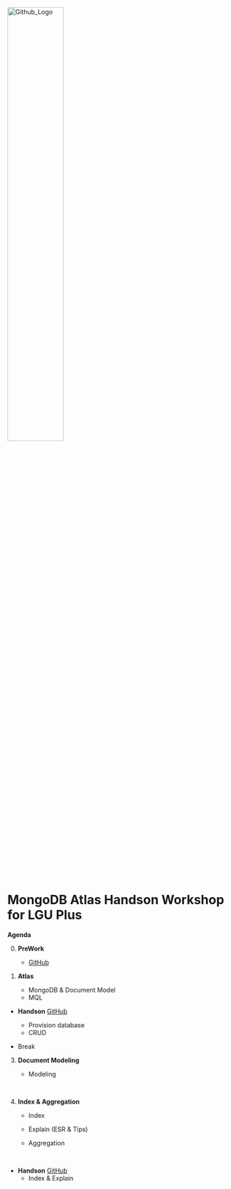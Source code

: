 <img src="https://companieslogo.com/img/orig/MDB_BIG-ad812c6c.png?t=1648915248" width="50%" title="Github_Logo"/> <br>

# MongoDB Atlas Handson Workshop for LGU Plus

__Agenda__


0. __PreWork__
    - [GitHub][0]

1.  __Atlas__
    - MongoDB & Document Model
    - MQL
 
- __Handson__ [GitHub][1]
    - Provision database
    - CRUD
     

- Break
    

3. __Document Modeling__
    - Modeling
    
      
4.  __Index & Aggregation__
    - Index
    - Explain (ESR & Tips)

    - Aggregation
    
     
- __Handson__  [GitHub][3]
    - Index & Explain




[0]: https://github.com/MongoDBAtlas/LGUPlus/tree/main/00.pre-work

[1]: https://github.com/MongoDBAtlas/LGUPlus/tree/main/02.Provision%20and%20CRUD

[3]: https://github.com/MongoDBAtlas/LGUPlus/tree/main/03.index%20and%20aggregation

[5]: https://github.com/MongoDBAtlas/LGUPlus/tree/main/03.operation